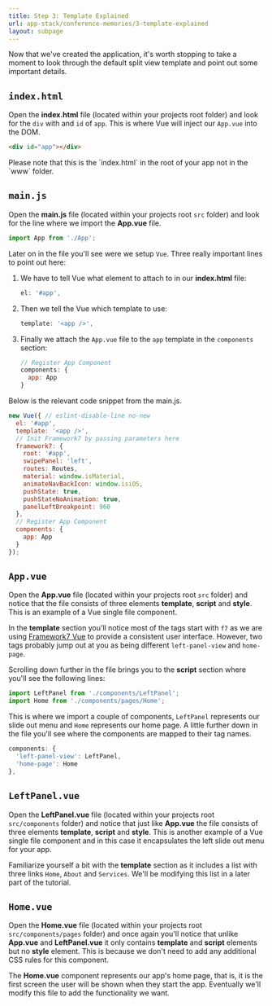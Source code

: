 ```yaml
---
title: Step 3: Template Explained
url: app-stack/conference-memories/3-template-explained
layout: subpage
---
```


<p class="sub-paragraph">Now that we've created the application, it's worth stopping to take a moment to look through the default split view template and point out some important details.</p>

## `index.html`

Open the **index.html** file (located within your projects root folder) and look for the `div` with and `id` of `app`. This is where Vue will inject our `App.vue` into the DOM.

```html
<div id="app"></div>
```

<div class="alert--warning">Please note that this is the `index.html` in the root of your app not in the `www` folder.</div>

## `main.js`

Open the **main.js** file (located within your projects root `src` folder) and look for the line where we import the **App.vue** file.

```js
import App from './App';
```

Later on in the file you'll see were we setup `Vue`. Three really important lines to point out here:

1. We have to tell Vue what element to attach to in our **index.html** file:

   ```js
   el: '#app',
   ```

1. Then we tell the Vue which template to use:

   ```js
   template: '<app />',
   ```

1. Finally we attach the `App.vue` file to the `app` template in the `components` section:    

   ```js
   // Register App Component
   components: {
     app: App
   }
   ```

Below is the relevant code snippet from the main.js.

```js
new Vue({ // eslint-disable-line no-new
  el: '#app',
  template: '<app />',
  // Init Framework7 by passing parameters here
  framework7: {
    root: '#app',
    swipePanel: 'left',
    routes: Routes,
    material: window.isMaterial,
    animateNavBackIcon: window.isiOS,
    pushState: true,
    pushStateNoAnimation: true,
    panelLeftBreakpoint: 960
  },
  // Register App Component
  components: {
    app: App
  }
});
```

## `App.vue`

Open the **App.vue** file (located within your projects root `src` folder) and notice that the file consists of three elements **template**, **script** and **style**. This is an example of a Vue single file component.

In the **template** section you'll notice most of the tags start with `f7` as we are using [Framework7 Vue](http://framework7.io/vue/) to provide a consistent user interface. However, two tags probably jump out at you as being different `left-panel-view` and `home-page`.

Scrolling down further in the file brings you to the **script** section where you'll see the following lines:

```js
import LeftPanel from './components/LeftPanel';
import Home from './components/pages/Home';
```

This is where we import a couple of components, `LeftPanel` represents our slide out menu and `Home` represents our home page. A little further down in the file you'll see where the components are mapped to their tag names.

```js
components: {
  'left-panel-view': LeftPanel,
  'home-page': Home
},
```

## `LeftPanel.vue`

Open the **LeftPanel.vue** file (located within your projects root `src/components` folder) and notice that just like **App.vue** the file consists of three elements **template**, **script** and **style**. This is another example of a Vue single file component and in this case it encapsulates the left slide out menu for your app.

Familiarize yourself a bit with the **template** section as it includes a list with three links `Home`, `About` and `Services`. We'll be modifying this list in a later part of the tutorial.

## `Home.vue`

Open the **Home.vue** file (located within your projects root `src/components/pages` folder) and once again you'll notice that unlike **App.vue** and **LeftPanel.vue** it only contains **template** and **script** elements but no **style** element. This is because we don't need to add any additional CSS rules for this component.

The **Home.vue** component represents our app's home page, that is, it is the first screen the user will be shown when they start the app. Eventually we'll modify this file to add the functionality we want.
